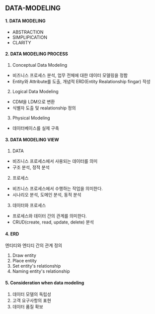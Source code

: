 ## DATA-MODELING

#### 1. DATA MODELING

-   ABSTRACTION
-   SIMPLIPICATION
-   CLARITY

#### 2. DATA MODELING PROCESS

1. Conceptual Data Modeling

-   비즈니스 프로세스 분석, 업무 전체에 대한 데이터 모델링을 정함
-   Entity와 Attribute를 도출, 개념적 ERD(Entity Realationship fingar) 작성

2. Logical Data Modeling

-   CDM을 LDM으로 변환
-   식별자 도출 및 realationship 정의

3. Physical Modeling

-   데이터베이스를 실제 구축

#### 3. DATA MODELING VIEW

1. DATA

-   비즈니스 프로세스에서 사용되는 데이터를 의미
-   구조 분석, 정적 분석

2. 프로세스

-   비즈니스 프로세스에서 수행하는 작업을 의미한다.
-   시나리오 분석, 도메인 분석, 동적 분석

3. 데이터와 프로세스

-   프로세스와 데이터 간의 관계를 의미한다.
-   CRUD(create, read, update, delete) 분석

#### 4. ERD

엔티티와 엔티티 간의 관계 정의

1. Draw entity
2. Place entity
3. Set entity's relationship
4. Naming entity's relationship

#### 5. Consideration when data modeling

1. 데이터 모델의 독립성
2. 고객 요구사항의 표현
3. 데이터 품질 확보
